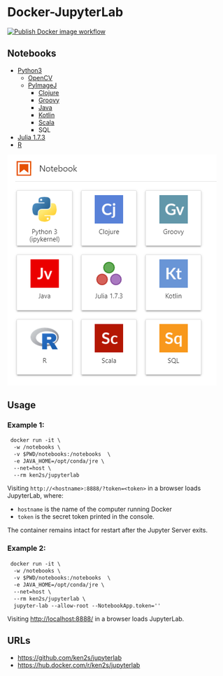 # Docker-JupyterLab

<!-- ![Publish Docker image workflow](https://github.com/ken2s/jupyterlab/actions/workflows/build-and-push-image.yml/badge.svg) -->
<a href="https://github.com/ken2s/jupyterlab/actions" rel="nofollow noopener" target="_blank"><img src="https://github.com/ken2s/jupyterlab/actions/workflows/build-and-push-image.yml/badge.svg" alt="Publish Docker image workflow"></a></p>

## Notebooks

- [Python3](https://www.python.org)
    - [OpenCV](https://opencv.org)
    - [PyImageJ](https://github.com/imagej/pyimagej)
        - [Clojure](https://clojure.org/)
        - [Groovy](http://groovy-lang.org/)
        - [Java](https://www.java.com/)
        - [Kotlin](https://kotlinlang.org/)
        - [Scala](https://www.scala-lang.org/)
        - SQL
- [Julia 1.7.3](https://julialang.org)
- [R](https://www.r-project.org)
<!-- - [ImageJ](https://imagej.nih.gov/ij/)
- [BeakerX](http://beakerx.com)
- [OpenJDK](https://openjdk.java.net) -->

![notebooks](https://raw.githubusercontent.com/ken2s/jupyterlab/main/notebooks.png)

## Usage

### Example 1:

```
 docker run -it \
  -w /notebooks \
  -v $PWD/notebooks:/notebooks  \
  -e JAVA_HOME=/opt/conda/jre \
  --net=host \
  --rm ken2s/jupyterlab
```

Visiting `http://<hostname>:8888/?token=<token>` in a browser loads JupyterLab, where:

- `hostname` is the name of the computer running Docker
- `token` is the secret token printed in the console.

The container remains intact for restart after the Jupyter Server exits.

### Example 2:

```
 docker run -it \
  -w /notebooks \
  -v $PWD/notebooks:/notebooks  \
  -e JAVA_HOME=/opt/conda/jre \
  --net=host \
  --rm ken2s/jupyterlab \
  jupyter-lab --allow-root --NotebookApp.token=''
```

Visiting [http://localhost:8888/](http://localhost:8888/) in a browser loads JupyterLab.

## URLs
- https://github.com/ken2s/jupyterlab
- https://hub.docker.com/r/ken2s/jupyterlab
